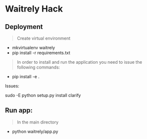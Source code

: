 Waitrely Hack
======

Deployment
------

> Create virtual environment
- mkvirtualenv waitrely
- pip install -r requirements.txt

> In order to install and run the application you need to issue the following commands:
- pip install -e .

Issues:

sudo -E python setup.py install clarify 

Run app:
------

> In the main directory

- python waitrely/app.py


